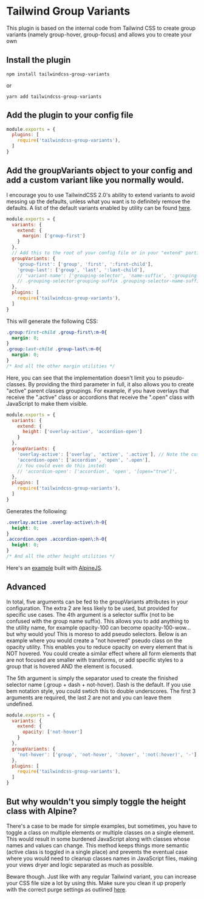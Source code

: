 # Tailwind Group Variants

This plugin is based on the internal code from Tailwind CSS to create group variants (namely group-hover, group-focus) and allows you to create your own

## Install the plugin

```npm install tailwindcss-group-variants```

or

```yarn add tailwindcss-group-variants```

## Add the plugin to your config file

```js
module.exports = {
  plugins: [
    require('tailwindcss-group-variants'),
  ]
}
```

## Add the groupVariants object to your config and add a custom variant like you normally would.

I encourage you to use TailwindCSS 2.0's ability to extend variants to avoid messing up the defaults, unless what you want is to definitely remove the defaults. A list of the default variants enabled by utility can be found [here](https://tailwindcss.com/docs/hover-focus-and-other-states#default-variants-reference).

```js
module.exports = {
  variants: {
    extend: {
      margin: ['group-first']
    }
  },
  // Add this to the root of your config file or in your "extend" portion.
  groupVariants: {
    'group-first': ['group', 'first', ':first-child'],
    'group-last': ['group', 'last', ':last-child'],
    // 'variant-name': ['grouping-selector', 'name-suffix', ':grouping-suffix']
    // .grouping-selector:grouping-suffix .grouping-selector-name-suffix\:utility-class{ attribute:value; }
  },
  plugins: [
    require('tailwindcss-group-variants'),
  ]
}
```

This will generate the following CSS:

```css
.group:first-child .group-first\:m-0{
  margin: 0;
}
.group:last-child .group-last\:m-0{
  margin: 0;
}
/* And all the other margin utilities */
```

Here, you can see that the implementation doesn't limit you to pseudo-classes. By providing the third parameter in full, it also allows you to create "active" parent classes groupings. For example, if you have overlays that receive the ".active" class or accordions that receive the ".open" class with JavaScript to make them visible.

```js
module.exports = {
  variants: {
    extend: {
      height: ['overlay-active', 'accordion-open']
    }
  },
  groupVariants: {
    'overlay-active': ['overlay', 'active', '.active'], // Note the custom name to avoid conflicts with existing pseudo variants like "active"
    'accordion-open': ['accordion', 'open', '.open'],
    // You could even do this insted:
    // 'accordion-open': ['accordion', 'open', '[open="true"]',
  },
  plugins: [
    require('tailwindcss-group-variants'),
  ]
}
```

Generates the following:

```css
.overlay.active .overlay-active\:h-0{
  height: 0;
}
.accordion.open .accordion-open\:h-0{
  height: 0;
}
/* And all the other height utilities */
```

Here's an [example](https://codepen.io/davidwebca/pen/YzWdLqz) built with [AlpineJS](https://github.com/alpinejs/alpine).

## Advanced

In total, five arguments can be fed to the groupVariants attributes in your configuration. The extra 2 are less likely to be used, but provided for specific use cases. The 4th argument is a selector suffix (not to be confused with the group name suffix). This allows you to add anything to the utility name, for example opacity-100 can become opacity-100-wow... but why would you! This is moreso to add pseudo selectors. Below is an example where you would create a "not hovered" pseudo class on the opacity utility. This enables you to reduce opacity on every element that is NOT hovered. You could create a similar effect where all form elements that are not focused are smaller with transforms, or add specific styles to a group that is hovered AND the element is focused. 

The 5th argument is simply the separator used to create the finished selector name (.group + dash + not-hover). Dash is the default. If you use bem notation style, you could swtich this to double underscores. The first 3 arguments are required, the last 2 are not and you can leave them undefined.

```js
module.exports = {
  variants: {
    extend: {
      opacity: ['not-hover']
    }
  },
  groupVariants: {
    'not-hover': ['group', 'not-hover', ':hover', ':not(:hover)', '-'],
  },
  plugins: [
    require('tailwindcss-group-variants'),
  ]
}
```

## But why wouldn't you simply toggle the height class with Alpine?

There's a case to be made for simple examples, but sometimes, you have to toggle a class on multiple elements or multiple classes on a single element. This would result in some burdened JavaScript along with classes whose names and values can change. This method keeps things more semantic (active class is toggled in a single place) and prevents the eventual case where you would need to cleanup classes names in JavaScript files, making your views dryer and logic separated as much as possible.

Beware though. Just like with any regular Tailwind variant, you can increase your CSS file size a lot by using this. Make sure you clean it up properly with the correct purge settings as outlined [here](https://tailwindcss.com/docs/controlling-file-size).

